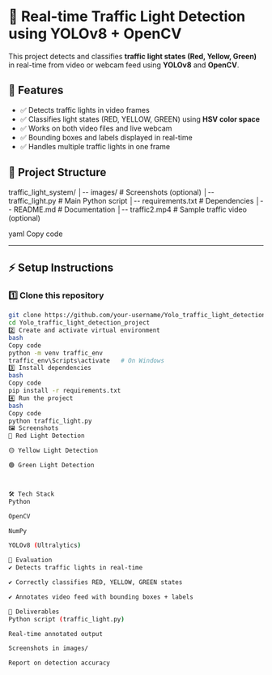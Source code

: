 # 🚦 Real-time Traffic Light Detection using YOLOv8 + OpenCV

This project detects and classifies **traffic light states (Red, Yellow, Green)** in real-time from video or webcam feed using **YOLOv8** and **OpenCV**.  

## 📌 Features
- ✅ Detects traffic lights in video frames
- ✅ Classifies light states (RED, YELLOW, GREEN) using **HSV color space**
- ✅ Works on both video files and live webcam
- ✅ Bounding boxes and labels displayed in real-time
- ✅ Handles multiple traffic lights in one frame

## 📂 Project Structure
traffic_light_system/
│-- images/ # Screenshots (optional)
│-- traffic_light.py # Main Python script
│-- requirements.txt # Dependencies
│-- README.md # Documentation
│-- traffic2.mp4 # Sample traffic video (optional)

yaml
Copy code

---

## ⚡ Setup Instructions

### 1️⃣ Clone this repository
```bash
git clone https://github.com/your-username/Yolo_traffic_light_detection_project.git
cd Yolo_traffic_light_detection_project
2️⃣ Create and activate virtual environment
bash
Copy code
python -m venv traffic_env
traffic_env\Scripts\activate   # On Windows
3️⃣ Install dependencies
bash
Copy code
pip install -r requirements.txt
4️⃣ Run the project
bash
Copy code
python traffic_light.py
🖼️ Screenshots
🔴 Red Light Detection

🟡 Yellow Light Detection

🟢 Green Light Detection



🛠️ Tech Stack
Python

OpenCV

NumPy

YOLOv8 (Ultralytics)

🎯 Evaluation
✔️ Detects traffic lights in real-time

✔️ Correctly classifies RED, YELLOW, GREEN states

✔️ Annotates video feed with bounding boxes + labels

📌 Deliverables
Python script (traffic_light.py)

Real-time annotated output

Screenshots in images/

Report on detection accuracy